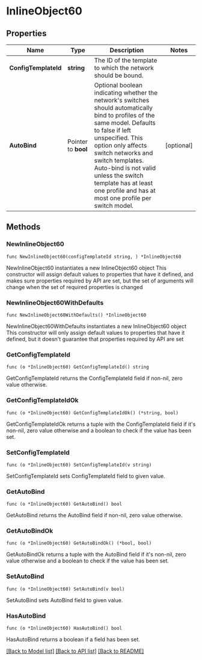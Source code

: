 # InlineObject60

## Properties

Name | Type | Description | Notes
------------ | ------------- | ------------- | -------------
**ConfigTemplateId** | **string** | The ID of the template to which the network should be bound. | 
**AutoBind** | Pointer to **bool** | Optional boolean indicating whether the network&#39;s switches should automatically bind to profiles of the same model. Defaults to false if left unspecified. This option only affects switch networks and switch templates. Auto-bind is not valid unless the switch template has at least one profile and has at most one profile per switch model. | [optional] 

## Methods

### NewInlineObject60

`func NewInlineObject60(configTemplateId string, ) *InlineObject60`

NewInlineObject60 instantiates a new InlineObject60 object
This constructor will assign default values to properties that have it defined,
and makes sure properties required by API are set, but the set of arguments
will change when the set of required properties is changed

### NewInlineObject60WithDefaults

`func NewInlineObject60WithDefaults() *InlineObject60`

NewInlineObject60WithDefaults instantiates a new InlineObject60 object
This constructor will only assign default values to properties that have it defined,
but it doesn't guarantee that properties required by API are set

### GetConfigTemplateId

`func (o *InlineObject60) GetConfigTemplateId() string`

GetConfigTemplateId returns the ConfigTemplateId field if non-nil, zero value otherwise.

### GetConfigTemplateIdOk

`func (o *InlineObject60) GetConfigTemplateIdOk() (*string, bool)`

GetConfigTemplateIdOk returns a tuple with the ConfigTemplateId field if it's non-nil, zero value otherwise
and a boolean to check if the value has been set.

### SetConfigTemplateId

`func (o *InlineObject60) SetConfigTemplateId(v string)`

SetConfigTemplateId sets ConfigTemplateId field to given value.


### GetAutoBind

`func (o *InlineObject60) GetAutoBind() bool`

GetAutoBind returns the AutoBind field if non-nil, zero value otherwise.

### GetAutoBindOk

`func (o *InlineObject60) GetAutoBindOk() (*bool, bool)`

GetAutoBindOk returns a tuple with the AutoBind field if it's non-nil, zero value otherwise
and a boolean to check if the value has been set.

### SetAutoBind

`func (o *InlineObject60) SetAutoBind(v bool)`

SetAutoBind sets AutoBind field to given value.

### HasAutoBind

`func (o *InlineObject60) HasAutoBind() bool`

HasAutoBind returns a boolean if a field has been set.


[[Back to Model list]](../README.md#documentation-for-models) [[Back to API list]](../README.md#documentation-for-api-endpoints) [[Back to README]](../README.md)


